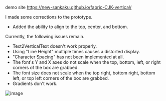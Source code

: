 demo site
https://new-sankaku.github.io/fabric-CJK-vertical/

I made some corrections to the prototype.
- Added the ability to align to the top, center, and bottom.

Currently, the following issues remain.
- Text2VerticalText doesn't work properly.
- Using "Line Height" multiple times causes a distorted display.
- "Character Spacing" has not been implemented at all.
- The font's Y and X axes do not scale when the top, bottom, left, or right corners of the box are grabbed.
- The font size does not scale when the top right, bottom right, bottom left, or top left corners of the box are grabbed.
- Gradients don't work.

 
![image](https://github.com/user-attachments/assets/f9a9c5f3-b300-4898-8800-1b7fff6a47c0)
